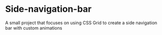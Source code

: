 # Side-navigation-bar
A small project that focuses on using CSS Grid to create a side navigation bar with custom animations
